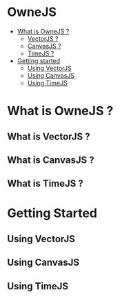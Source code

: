 OwneJS
===


- [What is OwneJS ?](#what-is-ownejs)
    - [VectorJS ?](#what-is-vectorjs)
    - [CanvasJS ?](#what-is-canvasjs)
    - [TimeJS ?](#what-is-timejs)
- [Getting started](#getting-started)
    - [Using VectorJS](#using-vectorjs)
    - [Using CanvasJS](#using-canvasjs)
    - [Using TimeJS](#using-timejs)

# What is OwneJS ?
## What is VectorJS ?
## What is CanvasJS ?
## What is TimeJS ?

# Getting Started
## Using VectorJS
## Using CanvasJS
## Using TimeJS
